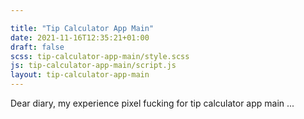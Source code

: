 ```yaml
---

title: "Tip Calculator App Main"
date: 2021-11-16T12:35:21+01:00
draft: false
scss: tip-calculator-app-main/style.scss
js: tip-calculator-app-main/script.js
layout: tip-calculator-app-main
---
```


Dear diary, my experience pixel fucking for tip calculator app main
...
